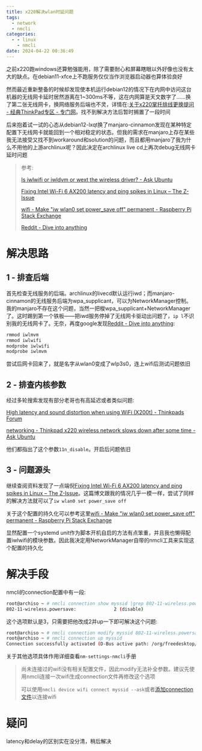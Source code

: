 ```yaml
---
title: x220解决wlan时延问题
tags:
  - network
  - nmcli
categories:
  - - linux
    - nmcli
date: 2024-04-22 00:36:49
---
```


之前x220跑windows还算勉强能用，除了需要耐心和屏幕瞎眼以外好像也没有太大的缺点。在debian11-xfce上不跑服务仅仅当作浏览器启动器也算体验良好

然而最近重新整备的时候却发现使本机运行debian12的情况下在内网中访问这台机器的无线网卡延时居然游离在1~300ms不等，这在内网算是天文数字了......换了第二张无线网卡，换网络服务后端也不灵，详情在:[关于x220掌托排线更换提问 - 经典ThinkPad专区 - 专门网](https://www.ibmnb.com/thread-2048807-1-1.html)。找不到解决方法后暂时搁置了一段时间

后来抱着试一试的心态从debian12-lxqt换了manjaro-cinnamon发现在某种特定配置下无线网卡就能回到一个相对稳定的状态。但我的需求在manjaro上存在某些我无法接受又找不到workaround和solution的问题，而且都用manjaro了我为什么不用他的上游archlinux呢？因此决定在archlinux live cd上再次debug无线网卡延时问题

> 参考:
> 
> [Is iwlwifi or iwldvm or wext the wireless driver? - Ask Ubuntu](https://askubuntu.com/questions/618283/is-iwlwifi-or-iwldvm-or-wext-the-wireless-driver)
> 
> [Fixing Intel Wi-Fi 6 AX200 latency and ping spikes in Linux &#8211; The Z-Issue](https://z-issue.com/wp/fixing-intel-wi-fi-6-ax200-latency-and-ping-spikes-in-linux/)
> 
> [wifi - Make &quot;iw wlan0 set power_save off&quot; permanent - Raspberry Pi Stack Exchange](https://raspberrypi.stackexchange.com/questions/96606/make-iw-wlan0-set-power-save-off-permanent)
> 
> [Reddit - Dive into anything](https://www.reddit.com/r/archlinux/comments/tbnyq4/iwd_device_wlan0_not_found_no_station_on_device/)

# 解决思路

## 1 - 排查后端

首先检查无线服务的后端。archlinux的livecd默认运行iwd；而manjaro-cinnamon的无线服务后端为wpa_supplicant，可以为NetworkManager控制。我的manjaro不存在这个问题，当然一把梭wpa_supplicant+NetworkManager了。这时踢到第一个铁板——把iwd服务停掉了无线网卡驱动出问题了，`ip l`不识别我的无线网卡了。无奈，再度google发现[Reddit - Dive into anything](https://www.reddit.com/r/archlinux/comments/tbnyq4/iwd_device_wlan0_not_found_no_station_on_device/):

```bash
rmmod iwlmvm
rmmod iwlwifi
modprobe iwlwifi
modprobe iwlmvm
```

尝试后网卡回来了，就是名字从wlan0变成了wlp3s0，连上wifi后测试问题依旧

## 2 - 排查内核参数

经过多轮搜索发现有部分老哥也有高延迟或者类似问题:

[High latency and sound distortion when using WiFi (X200t) - Thinkpads Forum](https://forum.thinkpads.com/viewtopic.php?t=120592)

[networking - Thinkpad x220 wireless network slows down after some time - Ask Ubuntu](https://askubuntu.com/questions/154916/thinkpad-x220-wireless-network-slows-down-after-some-time)

他们都指出了这个参数`11n_disable`。开启后问题依旧

## 3 - 问题源头

继续查阅资料发现了一点端倪[Fixing Intel Wi-Fi 6 AX200 latency and ping spikes in Linux &#8211; The Z-Issue](https://z-issue.com/wp/fixing-intel-wi-fi-6-ax200-latency-and-ping-spikes-in-linux/)。这篇博文跟我的情况几乎一模一样，尝试了同样的解决方法就可以了`iw wlan0 set power_save off`

关于这个配置的持久化可以参考这里[wifi - Make "iw wlan0 set power_save off" permanent - Raspberry Pi Stack Exchange](https://raspberrypi.stackexchange.com/questions/96606/make-iw-wlan0-set-power-save-off-permanent)

显然配置一个systemd unit作为脚本开机自启的方法有点笨重，并且我也懒得配置iwlwifi的模块参数。因此我决定用NetworkManager自带的nmcli工具来实现这个配置的持久化

# 解决手段

nmcli的connection配置中有一段:

```bash
root@archiso ~ # nmcli connection show myssid |grep 802-11-wireless.powersave
802-11-wireless.powersave:              2 (disable)
```

这个选项默认是3，只需要把他改成2并up一下即可解决这个问题:

```bash
root@archiso ~ # nmcli connection modify myssid 802-11-wireless.powersave 2
root@archiso ~ # nmcli connection up myssid
Connection successfully activated (D-Bus active path: /org/freedesktop/NetworkManager/ActiveConnection/7)
```

关于其他选项具体作用详细查看`nm-settings-nmcli`手册

> 尚未连接过的wifi没有相关配置文件，因此modify无法补全参数。建议先使用nmcli连接一次wifi生成connection文件再修改这个选项
> 
> 可以使用`nmcli device wifi connect myssid --ask`或者[添加connection文件](https://access.redhat.com/documentation/zh-cn/red_hat_enterprise_linux/8/html/configuring_and_managing_networking/proc_connecting-to-a-wifi-network-by-using-nmcli_assembly_managing-wifi-connections)以连接wifi

# 疑问

latency和delay的区别实在没分清，稍后解决
